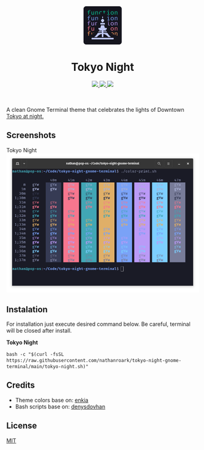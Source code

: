 <div align="center">
    <img src="./images/theme-icon.png" width="100" alt="Tokyo Night Icon"/>
    <h1>Tokyo Night</h1>
    <a href="https://github.com/nathanroark/tokyo-night-gnome-terminal">
        <img src="https://img.shields.io/github/stars/nathanroark/tokyo-night-gnome-terminal.svg?style=for-the-badge&labelColor=24283b&color=73daca"/>
    </a>
    <a href="https://github.com/nathanroark/tokyo-night-gnome-terminal/issues">
        <img src="https://img.shields.io/github/issues/nathanroark/tokyo-night-gnome-terminal?style=for-the-badge&labelColor=24283b&color=ff9e64"/>
    </a>
    <a href="https://github.com/nathanroark/tokyo-night-gnome-terminal/main/LICENSE">
        <img src="https://img.shields.io/static/v1.svg?style=for-the-badge&label=License&message=MIT&colorA=24283b&colorB=7aa2f7"/>
    </a>
</div>
&nbsp;

<br>A clean Gnome Terminal theme that celebrates the lights of Downtown [Tokyo at night.](https://www.google.com/search?q=tokyo+night&newwindow=1&sxsrf=ACYBGNRiOGCstG_Xohb8CgG5UGwBRpMIQg:1571032079139&source=lnms&tbm=isch&sa=X&ved=0ahUKEwiayIfIhpvlAhUGmuAKHbfRDaIQ_AUIEigB&biw=1280&bih=666&dpr=2)

## Screenshots
Tokyo Night
![Screenshot - Tokyo Night](https://raw.githubusercontent.com/nathanroark/tokyo-night-gnome-terminal/main/images/tokyo-night-color-preview.png)

## Instalation

For installation just execute desired command below. Be careful, terminal will be closed after install.

**Tokyo Night**

```
bash -c "$(curl -fsSL https://raw.githubusercontent.com/nathanroark/tokyo-night-gnome-terminal/main/tokyo-night.sh)"
```


## Credits

* Theme colors base on: [enkia](https://github.com/enkia/tokyo-night-vscode-theme)
* Bash scripts base on: [denysdovhan](https://github.com/denysdovhan/one-gnome-terminal)



## License

[MIT](LICENSE)
